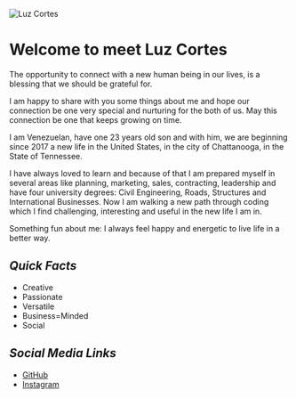 ![Luz Cortes](LC113017.jpg)

# **Welcome to meet Luz Cortes**

The opportunity to connect with a new human being in our lives, is a blessing that we should be grateful for.

I am happy to share with you some things about me and hope our connection be one very special and nurturing for the both of us. May this connection be one that keeps growing on time.

I am Venezuelan, have one 23 years old son and with him, we are beginning since 2017 a new life in the United States, in the city of Chattanooga, in the State of Tennessee.

I have always loved to learn and because of that I am prepared myself in several areas like planning, marketing, sales, contracting, leadership and have four university degrees: Civil Engineering, Roads, Structures and International Businesses. Now I am walking a new path through coding which I find challenging, interesting and useful in the new life I am in.

Something fun about me: I always feel happy and energetic to live life in a better way.

## ***Quick Facts***
* Creative
* Passionate
* Versatile
* Business=Minded
* Social

## ***Social Media Links***
* [GitHub](http://www.github.com/laluzmcortes)
* [Instagram](http://www.instagram.com/laluzmcortes)
